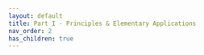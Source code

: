 ```yaml
---
layout: default
title: Part I - Principles & Elementary Applications
nav_order: 2
has_children: true
---
```


